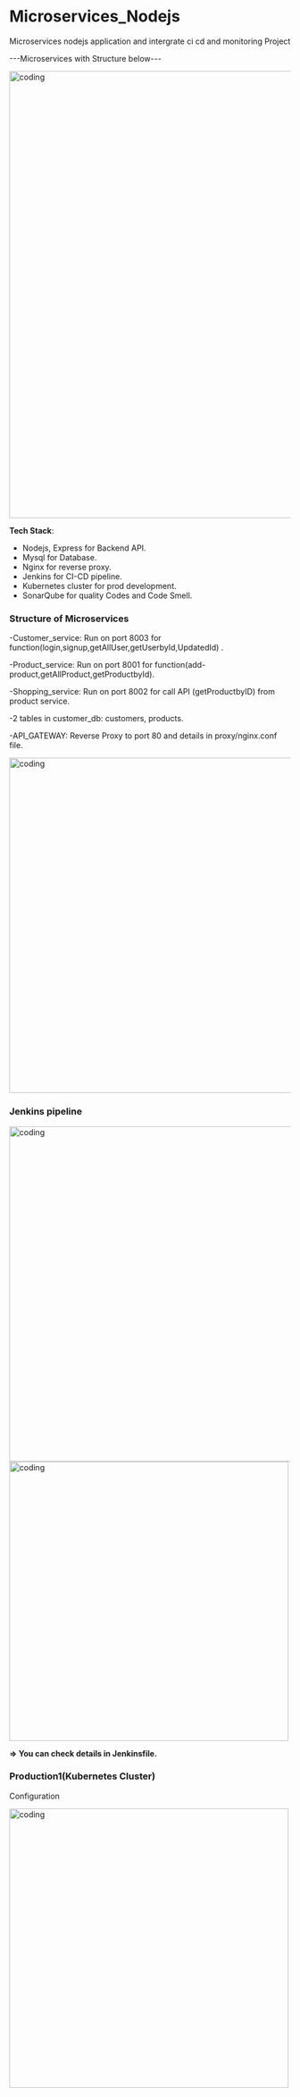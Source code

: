 # Microservices_Nodejs
Microservices nodejs application and intergrate ci cd and monitoring Project


---Microservices with Structure below---

<img align = "center" alt = "coding" width = "800" src = "https://blogger.googleusercontent.com/img/b/R29vZ2xl/AVvXsEhaR-oiDHczwaEb3YbmvccT4dH6y5hXAI2BAOC9oxINdTWBosSZ9HiSmrQ3E4H_ZWNiIVnRvIokqCxvTzkcelz0JJGmO_IjUiX8TBQc8kSPR58YXqIgRiwHNS7LldQjfyomINi__qZLCxBgJoj_3WdLax5wVM6SuMlRW5igKt59Idza3p0haJ1mpiGMFyOa/s1257/microservice_structure.png"> 

**Tech Stack**:
- Nodejs, Express for Backend API.
- Mysql for Database.
- Nginx for reverse proxy.
- Jenkins for CI-CD pipeline.
- Kubernetes cluster for prod development.
- SonarQube for quality Codes and Code Smell.


### Structure of Microservices
-Customer_service: Run on port 8003 for function(login,signup,getAllUser,getUserbyId,UpdatedId) .

-Product_service: Run on port 8001 for function(add-product,getAllProduct,getProductbyId).

-Shopping_service: Run on port 8002 for call API (getProductbyID) from product service.

-2 tables in customer_db: customers, products.

-API_GATEWAY: Reverse Proxy to port 80 and details in proxy/nginx.conf file.


<img align = "center" alt = "coding" width = "600" src = "https://blogger.googleusercontent.com/img/b/R29vZ2xl/AVvXsEgKIGniLJpUs0hLpEetCz_4dERZkbuhszCEiUvR0l9cY4oso908PHcQrbRKgctJP9HVxrtrmh5mOwy8T9m_5i_JhlaPEoTgoOAURDMcQTRZcAFxilK3IMqhtEkl1Kbb_I6j5oWxinbm7MA1O4rXt1UulRA254oYx0HtNXneC9qjYVEew59qWLoLv8_nwkg1/s748/nginx_conf.jpg.png">

### Jenkins pipeline
<img align = "center" alt = "coding" width = "600" src = "https://blogger.googleusercontent.com/img/b/R29vZ2xl/AVvXsEibKvgYf7pQlbyHtSVa0iH6SE1DjOsOqJyRWNl_yTIENVtMzmyR6_S23cvxdpoJFQKWd5tOBL-kmWe8Sxy7nZDofka8G_mHU3PBM5lwClx035d4ph6y28-CNSRO4HkLrZur51utqm799I0GbEBhX0KiNCqg5CtolvDc2zeW-S-FoR-g0eTsCgNa_PwKR-It/s1897/updated_jenkins.png">


<img align = "center" alt = "coding" width = "500" src = "https://blogger.googleusercontent.com/img/b/R29vZ2xl/AVvXsEhsIfCfIoaFUxWDIVuY6PxZzDaBNScRRuubSbhOcM-oDudog50j8Szo9vA8PWaAMW0S2QJmKkYzwgPvozUoQ4AwaIkuL8_zVE1-idw70Hzq78TOttD0PVeLYhQA8O3To5VpceBJyrzBATPzacRO8m856Cq1B4Na3U9RiTkW6-ooDkoBrGSHo-oYPZ641FBv/s1852/code_sonar.png">

**=> You can check details in Jenkinsfile.**



### Production1(Kubernetes Cluster)

Configuration

<img align = "center" alt = "coding" width = "500" src = "https://blogger.googleusercontent.com/img/b/R29vZ2xl/AVvXsEgnTcCWK-R1sabTY32XsS_d19MjnkIDI_ZUcJSL7rdn07iK5tUK5XILGo6Sc_bobKiTDDc4EYlgIUTxdZoxl8oJky3U2DnR-Sxom-jY5q_5g9ww0YNK3cB_vHt610BH5FFh2uQ5M_0MXz8KVLPsBzVzLIPBaU36LZyYZj1D6nTT2CWvWArtNYdr-GAAk-sO/s1471/K8S.png">
